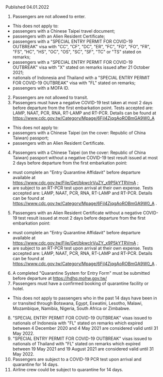 Published 04.01.2022
1. Passengers are not allowed to enter.
- This does not apply to:
- passengers with a Chinese Taipei travel document;
- passengers with an Alien Resident Certificate;
- passengers with a "SPECIAL ENTRY PERMIT FOR COVID-19 OUTBREAK" visa with "CC", "CF", "DC", "ER", "FC", "FD", "FO", "FR", "FS", "HC", "HS", "OC", "OS", "SC", "SF", "TC" or "TS" stated on remarks;
- passengers with a "SPECIAL ENTRY PERMIT FOR COVID-19 OUTBREAK" visa with "X" stated on remarks issued after 21 October 2021;
- nationals of Indonesia and Thailand with a "SPECIAL ENTRY PERMIT FOR COVID-19 OUTBREAK" visa with "FL" stated on remarks;
- passengers with a MOFA ID.
2. Passengers are not allowed to transit.
3. Passengers must have a negative COVID-19 test taken at most 2 days before departure from the first embarkation point. Tests accepted are: LAMP, NAAT, PCR, RNA, RT-LAMP and RT-PCR. Details can be found at <a href="https://www.cdc.gov.tw/Category/Mpage/6FjI4ZjqgAoROBmGA9W0_A">https://www.cdc.gov.tw/Category/Mpage/6FjI4ZjqgAoROBmGA9W0_A</a>
- This does not apply to:
- passengers with a Chinese Taipei (on the cover: Republic of China Taiwan) passport;
- passengers with an Alien Resident Certificate.
4. Passengers with a Chinese Taipei (on the cover: Republic of China Taiwan) passport without a negative COVID-19 test result issued at most 2 days before departure from the first embarkation point:
- must complete an "Entry Quarantine Affidavit" before departure available at <a href="https://www.cdc.gov.tw/File/Get/bkwclrVuZY_x9P5kYTRVmA">https://www.cdc.gov.tw/File/Get/bkwclrVuZY_x9P5kYTRVmA</a> ;
- are subject to an RT-PCR test upon arrival at their own expense.
Tests accepted are: LAMP, NAAT, PCR, RNA, RT-LAMP and RT-PCR. Details can be found at <a href="https://www.cdc.gov.tw/Category/Mpage/6FjI4ZjqgAoROBmGA9W0_A">https://www.cdc.gov.tw/Category/Mpage/6FjI4ZjqgAoROBmGA9W0_A</a> .
5. Passengers with an Alien Resident Certificate without a negative COVID-19 test result issued at most 2 days before departure from the first embarkation point:
- must complete an "Entry Quarantine Affidavit" before departure available at <a href="https://www.cdc.gov.tw/File/Get/bkwclrVuZY_x9P5kYTRVmA">https://www.cdc.gov.tw/File/Get/bkwclrVuZY_x9P5kYTRVmA</a> ;
- are subject to an RT-PCR test upon arrival at their own expense.
Tests accepted are: LAMP, NAAT, PCR, RNA, RT-LAMP and RT-PCR. Details can be found at <a href="https://www.cdc.gov.tw/Category/Mpage/6FjI4ZjqgAoROBmGA9W0_A">https://www.cdc.gov.tw/Category/Mpage/6FjI4ZjqgAoROBmGA9W0_A</a> .
6. A completed "Quarantine System for Entry Form" must be submitted before departure at <a href="https://hdhq.mohw.gov.tw/">https://hdhq.mohw.gov.tw/</a>
7. Passengers must have a confirmed booking of quarantine facility or hotel.
- This does not apply to passengers who in the past 14 days have been in or transited through Botswana, Egypt, Eswatini, Lesotho, Malawi, Mozambique, Namibia, Nigeria, South Africa or Zimbabwe.
8. "SPECIAL ENTRY PERMIT FOR COVID-19 OUTBREAK" visas issued to nationals of Indonesia with "FL" stated on remarks which expired between 4 December 2020 and 4 May 2021 are considered valid until 31 May 2022.
9. "SPECIAL ENTRY PERMIT FOR COVID-19 OUTBREAK" visas issued to nationals of Thailand with "FL" stated on remarks which expired between 19 May 2021 and 19 August 2021 are considered valid until 31 May 2022.
10. Passengers are subject to a COVID-19 PCR test upon arrival and quarantine for 14 days.
11. Airline crew could be subject to quarantine for 14 days.